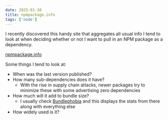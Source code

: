 ```yaml
---
date: 2025-01-30
title: npmpackage.info
tags: ['node']
---
```


I recently discovered this handy site that aggregates all usual info I tend to look at when deciding whether or not I want to pull in an NPM package as a dependency.

[npmpackage.info](https://npmpackage.info/package/react-datepicker?t=overview)

Some things I tend to look at:

* When was the last version published?
* How many sub-dependencies does it have?
  * With the rise in supply chain attacks, newer packages try to minimize these with some advertising zero dependencies
* How much will it add to bundle size?
  * I usually check [Bundlephobia](https://bundlephobia.com/) and this displays the stats from there along with everything else
* How widely used is it?
